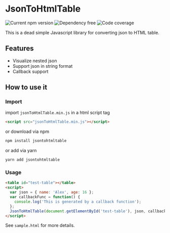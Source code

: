 # JsonToHtmlTable

![Current npm version](https://img.shields.io/npm/v/jsontohtmltable)
![Dependency free](https://img.shields.io/david/cho0o0/JsonToHtmlTable)
![Code coverage](https://img.shields.io/codecov/c/github/cho0o0/JsonToHtmlTable)

This is a dead simple Javascript library for converting json to HTML table.

## Features

- Visualize nested json
- Support json in string format
- Callback support

## How to use it

### Import

import `jsonToHtmlTable.min.js` in a html script tag

```html
<script src="jsonToHtmlTable.min.js"></script>
```

or download via npm

```sh
npm install jsontohtmltable
```

or add via yarn

```
yarn add jsontohtmltable
```

### Usage

```html
<table id="test-table"></table>
<script>
  var json = { name: 'Alex', age: 16 };
  var callbackFunc = function() {
    console.log('This is generated by a callback function');
  };
  JsonToHtmlTable(document.getElementById('test-table'), json, callbackFunc);
</script>
```

See `sample.html` for more details.
